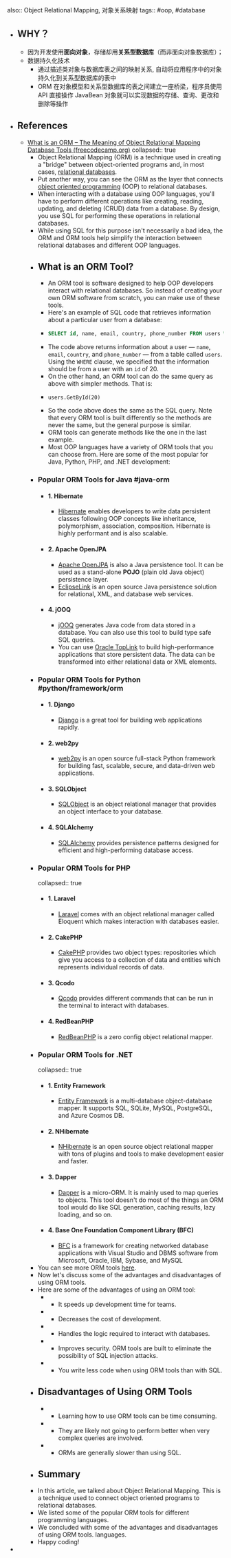 also:: Object Relational Mapping, 对象关系映射
tags:: #oop, #database

- ## WHY？
  - 因为开发使用**面向对象**，存储却用**关系型数据库**（而非面向对象数据库）；
  - 数据持久化技术
    - 通过描述类对象与数据库表之间的映射关系, 自动将应用程序中的对象持久化到关系型数据库的表中
    - ORM 在对象模型和关系型数据库的表之间建立一座桥梁，程序员使用 API 直接操作 JavaBean 对象就可以实现数据的存储、查询、更改和删除等操作
- ## References
  - [What is an ORM – The Meaning of Object Relational Mapping Database Tools (freecodecamp.org)](https://www.freecodecamp.org/news/what-is-an-orm-the-meaning-of-object-relational-mapping-database-tools/)
    collapsed:: true
    - Object Relational Mapping (ORM) is a technique used in creating a "bridge" between object-oriented programs and, in most cases, [relational databases](https://www.freecodecamp.org/news/what-is-a-relational-database-rdbms-definition/).
    - Put another way, you can see the ORM as the layer that connects [object oriented programming](https://www.freecodecamp.org/news/four-pillars-of-object-oriented-programming/) (OOP) to relational databases.
    - When interacting with a database using OOP languages, you'll have to perform different operations like creating, reading, updating, and deleting (CRUD) data from a database. By design, you use SQL for performing these operations in relational databases.
    - While using SQL for this purpose isn't necessarily a bad idea, the ORM and ORM tools help simplify the interaction between relational databases and different OOP languages.
    - ## What is an ORM Tool?
      - An ORM tool is software designed to help OOP developers interact with relational databases. So instead of creating your own ORM software from scratch, you can make use of these tools.
      - Here's an example of SQL code that retrieves information about a particular user from a database:
      - ```sql
        SELECT id, name, email, country, phone_number FROM users WHERE id = 20
        ```
      - The code above returns information about a user — `name`, `email`, `country`, and `phone_number` — from a table called `users`. Using the `WHERE` clause, we specified that the information should be from a user with an `id` of 20\.
      - On the other hand, an ORM tool can do the same query as above with simpler methods. That is:
      - ```
        users.GetById(20)
        ```
      - So the code above does the same as the SQL query. Note that every ORM tool is built differently so the methods are never the same, but the general purpose is similar.
      - ORM tools can generate methods like the one in the last example.
      - Most OOP languages have a variety of ORM tools that you can choose from. Here are some of the most popular for Java, Python, PHP, and .NET development:
    - ### Popular ORM Tools for Java #java-orm
      - #### 1\. Hibernate
        - [Hibernate](https://hibernate.org/orm/) enables developers to write data persistent classes following OOP concepts like inheritance, polymorphism, association, composition. Hibernate is highly performant and is also scalable.
      - #### 2\. Apache OpenJPA
        - [Apache OpenJPA](https://openjpa.apache.org/) is also a Java persistence tool. It can be used as a stand-alone **POJO** (plain old Java object) persistence layer.
        - [EclipseLink](https://www.eclipse.org/eclipselink/) is an open source Java persistence solution for relational, XML, and database web services.
      - #### 4\. jOOQ
        - [jOOQ](https://www.jooq.org/) generates Java code from data stored in a database. You can also use this tool to build type safe SQL queries.
        - You can use [Oracle TopLink](https://docs.oracle.com/cd/E17904%5F01/web.1111/b32441/undtl.htm#JITDG91126) to build high-performance applications that store persistent data. The data can be transformed into either relational data or XML elements.
    - ### Popular ORM Tools for Python #python/framework/orm
      - #### 1\. Django
        - [Django](https://docs.djangoproject.com/en/4.1/topics/db/queries/) is a great tool for building web applications rapidly.
      - #### 2\. web2py
        - [web2py](http://www.web2py.com/init/default/index) is an open source full-stack Python framework for building fast, scalable, secure, and data-driven web applications.
      - #### 3\. SQLObject
        - [SQLObject](http://www.sqlobject.org/) is an object relational manager that provides an object interface to your database.
      - #### 4\. SQLAlchemy
        - [SQLAlchemy](https://www.sqlalchemy.org/) provides persistence patterns designed for efficient and high-performing database access.
    - ### Popular ORM Tools for PHP
      collapsed:: true
      - #### 1\. Laravel
        - [Laravel](https://laravel.com/docs/9.x/eloquent) comes with an object relational manager called Eloquent which makes interaction with databases easier.
      - #### 2\. CakePHP
        - [CakePHP](https://book.cakephp.org/4/en/orm.html) provides two object types: repositories which give you access to a collection of data and entities which represents individual records of data.
      - #### 3\. Qcodo
        - [Qcodo](https://github.com/qcodo/qcodo) provides different commands that can be run in the terminal to interact with databases.
      - #### 4\. RedBeanPHP
        - [RedBeanPHP](https://redbeanphp.com/index.php) is a zero config object relational mapper.
    - ### Popular ORM Tools for .NET
      collapsed:: true
      - #### 1\. Entity Framework
        - [Entity Framework](https://learn.microsoft.com/en-us/ef/) is a multi-database object-database mapper. It supports SQL, SQLite, MySQL, PostgreSQL, and Azure Cosmos DB.
      - #### 2\. NHibernate
        - [NHibernate](https://nhibernate.info/) is an open source object relational mapper with tons of plugins and tools to make development easier and faster.
      - #### 3\. Dapper
        - [Dapper](https://www.learndapper.com/) is a micro-ORM. It is mainly used to map queries to objects. This tool doesn't do most of the things an ORM tool would do like SQL generation, caching results, lazy loading, and so on.
      - #### 4\. Base One Foundation Component Library (BFC)
        - [BFC](http://www.boic.com/b1mspecsheet.htm) is a framework for creating networked database applications with Visual Studio and DBMS software from Microsoft, Oracle, IBM, Sybase, and MySQL
    - You can see more ORM tools [here](https://en.wikipedia.org/wiki/List%5Fof%5Fobject%E2%80%93relational%5Fmapping%5Fsoftware).
    - Now let's discuss some of the advantages and disadvantages of using ORM tools.
    - Here are some of the advantages of using an ORM tool:
      - * It speeds up development time for teams.
      - * Decreases the cost of development.
      - * Handles the logic required to interact with databases.
      - * Improves security. ORM tools are built to eliminate the possibility of SQL injection attacks.
      - * You write less code when using ORM tools than with SQL.
    - ## Disadvantages of Using ORM Tools
      - * Learning how to use ORM tools can be time consuming.
      - * They are likely not going to perform better when very complex queries are involved.
      - * ORMs are generally slower than using SQL.
    - ## Summary
    - In this article, we talked about Object Relational Mapping. This is a technique used to connect object oriented programs to relational databases.
    - We listed some of the popular ORM tools for different programming languages.
    - We concluded with some of the advantages and disadvantages of using ORM tools. languages.
    - Happy coding!
-